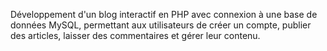 Développement d'un blog interactif en PHP avec connexion à une base de données MySQL, permettant aux utilisateurs de créer un compte, publier des articles, laisser des commentaires et gérer leur contenu. 
